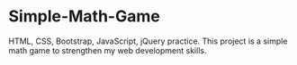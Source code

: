 # Simple-Math-Game
HTML, CSS, Bootstrap, JavaScript, jQuery practice. This project is a simple math game to strengthen my web development skills.
